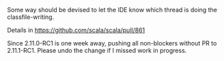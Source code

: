 Some way should be devised to let the IDE know which thread is doing the classfile-writing.

Details in https://github.com/scala/scala/pull/861 


Since 2.11.0-RC1 is one week away, pushing all non-blockers without PR to 2.11.1-RC1. Please undo the change if I missed work in progress.
